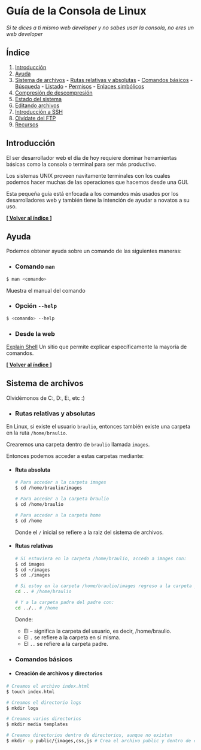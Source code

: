 # Guía de la Consola de Linux

*Si te dices a ti mismo web developer y no sabes usar la consola, no eres un web developer*

## <a name="INDEX">Índice</a>

  1. [Introducción](#introduccion)
  2. [Ayuda](#ayuda)
  3. [Sistema de archivos](#archivos)
    - [Rutas relativas y absolutas](#rutas)
    - [Comandos básicos](#comandos)
    - [Búsqueda](#busqueda)
    - [Listado](#listado)
    - [Permisos](#permisos)
    - [Enlaces simbólicos](#enlaces)
  4. [Compresión de descompresión](#compresion)
  5. [Estado del sistema](#estado)
  6. [Editando archivos](#editar)
  7. [Introducción a SSH](#ssh)
  8. [Olvídate del FTP](#ftp)
  9. [Recursos](#recursos)

## <a name="introduccion">Introducción</a>

El ser desarrollador web el día de hoy requiere dominar herramientas básicas como la consola o terminal para ser más productivo.

Los sistemas UNIX proveen navitamente terminales con los cuales podemos hacer muchas de las operaciones que hacemos desde una GUI. 

Esta pequeña guía está enfocada a los comandos más usados por los desarrolladores web y también tiene la intención de ayudar a novatos a su uso.

**[[ Volver al índice ]](#INDEX)**

## <a name="ayuda">Ayuda</a>

Podemos obtener ayuda sobre un comando de las siguientes maneras:

  - ### Comando <code>man</code>

  ```bash
  $ man <comando>
  ```

  Muestra el manual del comando

  - ### Opción <code>--help</code>

  ```bash
  $ <comando> --help
  ```

  - ### Desde la web

  [Explain Shell](http://explainshell.com/) Un sitio que permite explicar específicamente la mayoría de comandos.

  **[[ Volver al índice ]](#INDEX)**

## <a name="archivos">Sistema de archivos</a>

Olvidémonos de C:, D:, E:, etc :)

  - ### <a name="rutas">Rutas relativas y absolutas</a>

  En Linux, si existe el usuario <code>braulio</code>, entonces también existe una carpeta en la ruta <code>/home/braulio</code>.

  Crearemos una carpeta dentro de <code>braulio</code> llamada <code>images</code>.

  Entonces podemos acceder a estas carpetas mediante:

  * #### Ruta absoluta

    ```bash
    # Para acceder a la carpeta images
    $ cd /home/braulio/images

    # Para acceder a la carpeta braulio
    $ cd /home/braulio

    # Para acceder a la carpeta home
    $ cd /home
    ```

    Donde el <code>/</code> inicial se refiere a la raiz del sistema de archivos.

  * #### Rutas relativas

    ```bash
    # Si estuviera en la carpeta /home/braulio, accedo a images con:
    $ cd images
    $ cd ~/images
    $ cd ./images

    # Si estoy en la carpeta /home/braulio/images regreso a la carpeta padre con:
    cd .. # /home/braulio

    # Y a la carpeta padre del padre con:
    cd ../.. # /home
    ```

    Donde:

    - El <code>~</code> significa la carpeta del usuario, es decir, /home/braulio.
    - El <code>.</code> se refiere a la carpeta en sí misma.
    - El <code>..</code> se refiere a la carpeta padre.

  - ### <a name="comandos">Comandos básicos</a>

  * #### Creación de archivos y directorios 

  ```bash
  # Creamos el archivo index.html
  $ touch index.html

  # Creamos el directorio logs
  $ mkdir logs

  # Creamos varios directorios
  $ mkdir media templates

  # Creamos directorios dentro de directorios, aunque no existan
  $ mkdir -p public/{images,css,js # Crea el archivo public y dentro de este la carpeta images, css y js
  
  ```

